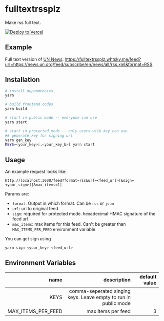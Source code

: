 # fulltextrssplz

Make rss full text.

[![Deploy to Vercel](https://vercel.com//button)](https://vercel.com/import/project?template=https://github.com/whtsky/fulltextrssplz)

## Example

Full text version of [UN News](https://news.un.org/feed/subscribe/en/news/all/rss.xml): https://fulltextrssplz.whtsky.me/feed?url=https://news.un.org/feed/subscribe/en/news/all/rss.xml&format=RSS

## Installation

```bash
# install dependencies
yarn

# build frontend codes
yarn build

# start in public mode -- everyone can use
yarn start

# start in protected mode -- only users with key can use
## generate key for signing url
yarn gen_key
KEYS=<your_key>[,<your_key_b>] yarn start
```

## Usage

An example request looks like:

```
http://localhost:3000/feed?format=rss&url=<feed_url>[&sign=<your_sign>][&max_items=1]
```

Params are:

- `format`: Output in which format. Can be `rss` or `json`
- `url`: url to original feed
- `sign`: required for protected mode. hexadecimal HMAC signature of the feed url
- `max_items`: max items for this feed. Can't be greater than `MAX_ITEMS_PER_FEED` environment variable.

You can get sign using

```bash
yarn sign <your_key> <feed_url>
```

## Environment Variables

|               name |                                                     description | default value |
| -----------------: | --------------------------------------------------------------: | ------------: |
|               KEYS | comma-seperated singing keys. Leave empty to run in public mode |       <emtpy> |
| MAX_ITEMS_PER_FEED |                                              max items per feed |             3 |
